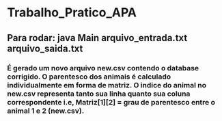 # Trabalho_Pratico_APA

## Para rodar: java Main arquivo_entrada.txt arquivo_saida.txt

### É gerado um novo arquivo new.csv contendo o database corrigido. O parentesco dos animais é calculado individualmente em forma de matriz. O indice do animal no new.csv representa tanto sua linha quanto sua coluna correspondente i.e, Matriz[1][2] = grau de parentesco entre o animal 1 e 2 (new.csv).
